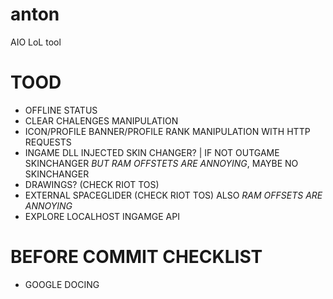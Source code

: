 # anton
AIO LoL tool

# TOOD
- OFFLINE STATUS
- CLEAR CHALENGES MANIPULATION
- ICON/PROFILE BANNER/PROFILE RANK MANIPULATION WITH HTTP REQUESTS
- INGAME DLL INJECTED SKIN CHANGER? | IF NOT OUTGAME SKINCHANGER *BUT RAM OFFSTETS ARE ANNOYING*, MAYBE NO SKINCHANGER
- DRAWINGS? (CHECK RIOT TOS)
- EXTERNAL SPACEGLIDER (CHECK RIOT TOS) ALSO *RAM OFFSETS ARE ANNOYING*
- EXPLORE LOCALHOST INGAMGE API

# BEFORE COMMIT CHECKLIST
- GOOGLE DOCING
